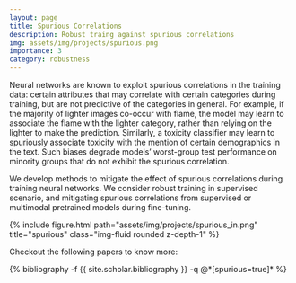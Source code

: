```yaml
---
layout: page
title: Spurious Correlations
description: Robust traing against spurious correlations
img: assets/img/projects/spurious.png
importance: 3
category: robustness
---
```


<!-- Spurious correlations that degrade model generalization or lead the model to be right for the wrong reasons are one of the main robustness concerns for real-world deployments.  -->

Neural networks are known to exploit spurious correlations in the training data: certain attributes that may correlate with certain categories during training, but are not predictive of the categories in general. For example, if the majority of lighter images co-occur with flame, the model may learn to associate the flame with the lighter category, rather than relying on the lighter to make the prediction. Similarly, a toxicity classifier may learn to spuriously associate toxicity with the mention of certain demographics in the text. Such biases degrade models’ worst-group test performance on minority groups that do not exhibit the spurious correlation.

We develop methods to mitigate the effect of spurious correlations during training neural networks. We consider robust training in supervised scenario, and mitigating spurious correlations from supervised or multimodal pretrained models during fine-tuning.

<div class="row justify-content-sm-center">
	<div class="col-sm-10 mt-3 mt-md-0">
	    {% include figure.html path="assets/img/projects/spurious_in.png" title="spurious" class="img-fluid rounded z-depth-1" %}
	</div>
</div>
<!-- <div class="caption">
    This image can also have a caption. It's like magic.
</div> -->

Checkout the following papers to know more:

<div class="publications">
{% bibliography -f {{ site.scholar.bibliography }} -q @*[spurious=true]* %}
</div>
